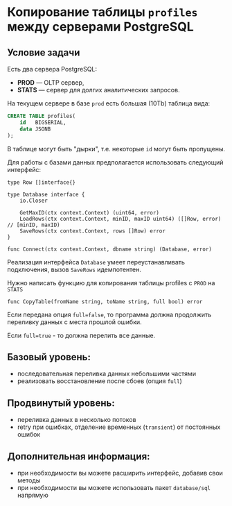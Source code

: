 # Копирование таблицы `profiles` между серверами PostgreSQL

## Условие задачи

Есть два сервера PostgreSQL:  
- **PROD** — OLTP сервер,  
- **STATS** — сервер для долгих аналитических запросов.  

На текущем сервере в базе `prod` есть большая (10Tb) таблица вида:

```sql
CREATE TABLE profiles(
    id   BIGSERIAL, 
    data JSONB
);
```

В таблице могут быть "дырки", т.е. некоторые `id` могут быть пропущены.

Для работы с базами данных предполагается использовать следующий интерфейс:

```
type Row []interface{}

type Database interface {
    io.Closer

    GetMaxID(ctx context.Context) (uint64, error)
    LoadRows(ctx context.Context, minID, maxID uint64) ([]Row, error) // [minID, maxID)
    SaveRows(ctx context.Context, rows []Row) error
}

func Connect(ctx context.Context, dbname string) (Database, error)
```

Реализация интерфейса `Database` умеет переустанавливать подключения, вызов `SaveRows` идемпотентен.

Нужно написать функцию для копирования таблицы profiles с `PROD` на `STATS`
```
func CopyTable(fromName string, toName string, full bool) error
```


Если передана опция `full=false`, то программа должна продолжить переливку данных с места прошлой ошибки.

Если `full=true` - то должна перелить все данные.

## Базовый уровень:
- последовательная переливка данных небольшими частями
- реализовать восстановление после сбоев (опция `full`)

## Продвинутый уровень:
- переливка данных в несколько потоков
- retry при ошибках, отделение временных (`transient`) от постоянных ошибок

## Дополнительная информация:
- при необходимости вы можете расширить интерфейс, добавив свои методы
- при необходимости вы можете использовать пакет `database/sql` напрямую
